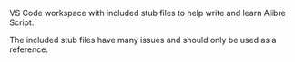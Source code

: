 VS Code workspace with included stub files to help write and learn Alibre Script.

The included stub files have many issues and should only be used as a reference.
